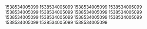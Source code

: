 1538534005099
1538534005099
1538534005099
1538534005099
1538534005099
1538534005099
1538534005099
1538534005099
1538534005099
1538534005099
1538534005099
1538534005099
1538534005099
1538534005099
1538534005099